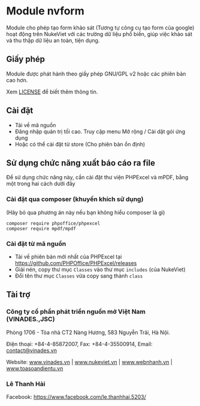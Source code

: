# Module nvform

Module cho phép tạo form khảo sát (Tương tự công cụ tạo form của google) hoạt động trên NukeViet với các trường dữ liệu phổ biến, giúp việc khảo sát và thu thập dữ liệu an toàn, tiện dụng.

## Giấy phép
Module được phát hành theo giấy phép GNU/GPL v2 hoặc các phiên bản cao hơn.

Xem [LICENSE](LICENSE) để biết thêm thông tin.

## Cài đặt
- Tải về mã nguồn
- Đăng nhập quản trị tối cao. Truy cập menu Mở rộng / Cài dặt gói ứng dụng
- Hoặc có thể cài đặt từ store (Cho phiên bản ổn định)

## Sử dụng chức năng xuất báo cáo ra file

Để sử dụng chức năng này, cần cài đặt thư viện PHPExcel và mPDF, bằng một trong hai cách dưới đây
### Cài đặt qua composer (khuyến khích sử dụng)
(Hãy bỏ qua phương án này nếu bạn không hiểu composer là gì)
```
composer require phpoffice/phpexcel
composer require mpdf/mpdf
```
### Cài đặt từ mã nguồn
- Tải về phiên bản mới nhất của PHPExcel tại https://github.com/PHPOffice/PHPExcel/releases
- Giải nén, copy thư mục `Classes` vào thư mục `includes` (của NukeViet)
- Đổi tên thư mục `Classes` vừa copy sang thành `class`

## Tài trợ

### Công ty cổ phần phát triển nguồn mở Việt Nam (VINADES.,JSC)

Phòng 1706 - Tòa nhà CT2 Nàng Hương, 583 Nguyễn Trãi, Hà Nội.

Điện thoại: +84-4-85872007, Fax: +84-4-35500914, Email: contact@vinades.vn

Website: www.vinades.vn | www.nukeviet.vn | www.webnhanh.vn | www.toasoandientu.vn

### Lê Thanh Hải

Facebook: https://www.facebook.com/le.thanhhai.5203/
